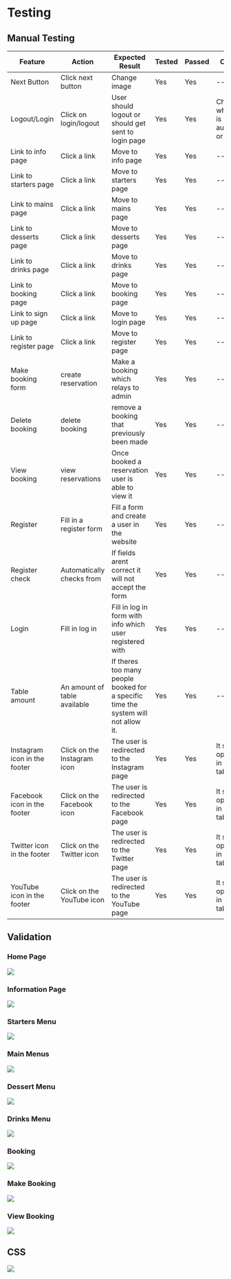 # Testing

## Manual Testing

| Feature | Action | Expected Result | Tested | Passed | Comments |
| --- | --- | --- | --- | --- | --- |
| Next Button | Click next button | Change image | Yes | Yes | --- |
| Logout/Login | Click on login/logout | User should logout or should get sent to login page | Yes | Yes | Changes whether user is authenticated or not |
| Link to info page | Click a link | Move to info page | Yes | Yes | --- |
| Link to starters page | Click a link | Move to starters page | Yes | Yes | --- |
| Link to mains page | Click a link | Move to mains page | Yes | Yes | --- |
| Link to desserts page | Click a link | Move to desserts page | Yes | Yes | --- |
| Link to drinks page | Click a link | Move to drinks page | Yes | Yes | --- |
| Link to booking page | Click a link | Move to booking page | Yes | Yes | --- |
| Link to sign up page | Click a link | Move to login page | Yes | Yes | --- |
| Link to register page | Click a link | Move to register page | Yes | Yes | --- |
| Make booking form | create reservation | Make a booking which relays to admin | Yes | Yes | --- |
| Delete booking | delete booking | remove a booking that previously been made | Yes | Yes | --- |
| View booking | view reservations | Once booked a reservation user is able to view it | Yes | Yes | --- |
| Register | Fill in a register form | Fill a form and create a user in the website | Yes | Yes | --- |
| Register check | Automatically checks from | If fields arent correct it will not accept the form | Yes | Yes | --- |
| Login | Fill in log in | Fill in log in form with info which user registered with | Yes | Yes | --- |
| Table amount | An amount of table available | If theres too many people booked for a specific time the system will not allow it. | Yes | Yes | --- |
| Instagram icon in the footer | Click on the Instagram icon | The user is redirected to the Instagram page | Yes | Yes | It should open the link in another tab or page |
| Facebook icon in the footer | Click on the Facebook icon | The user is redirected to the Facebook page | Yes | Yes | It should open the link in another tab or page |
| Twitter icon in the footer | Click on the Twitter icon | The user is redirected to the Twitter page | Yes | Yes | It should open the link in another tab or page |
| YouTube icon in the footer | Click on the YouTube icon | The user is redirected to the YouTube page | Yes | Yes | It should open the link in another tab or page |

## Validation

### Home Page

![](assets/documentation/index-val.png)

### Information Page

![](assets/documentation/info-val.png)

### Starters Menu

![](assets/documentation/menu-starters-val.png)

### Main Menus

![](assets/documentation/menu-main-val.png)

### Dessert Menu

![](assets/documentation/menu-desserts-val.png)

### Drinks Menu

![](assets/documentation/menu-drink-val.png)

### Booking

![](assets/documentation/booking-val.png)

### Make Booking

![](assets/documentation/make-booking-val.png)

### View Booking

![](assets/documentation/view-booking-val.png)

## CSS

![](assets/documentation/oak-css.png)